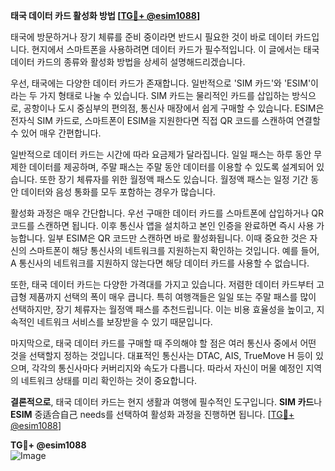 **태국 데이터 카드 활성화 방법 [[TG💪+ @esim1088](https://t.me/s/esim1088)]**

태국에 방문하거나 장기 체류를 준비 중이라면 반드시 필요한 것이 바로 데이터 카드입니다. 현지에서 스마트폰을 사용하려면 데이터 카드가 필수적입니다. 이 글에서는 태국 데이터 카드의 종류와 활성화 방법을 상세히 설명해드리겠습니다.

우선, 태국에는 다양한 데이터 카드가 존재합니다. 일반적으로 'SIM 카드'와 'ESIM'이라는 두 가지 형태로 나눌 수 있습니다. SIM 카드는 물리적인 카드를 삽입하는 방식으로, 공항이나 도시 중심부의 편의점, 통신사 매장에서 쉽게 구매할 수 있습니다. ESIM은 전자식 SIM 카드로, 스마트폰이 ESIM을 지원한다면 직접 QR 코드를 스캔하여 연결할 수 있어 매우 간편합니다.

일반적으로 데이터 카드는 시간에 따라 요금제가 달라집니다. 일일 패스는 하루 동안 무제한 데이터를 제공하며, 주말 패스는 주말 동안 데이터를 이용할 수 있도록 설계되어 있습니다. 또한 장기 체류자를 위한 월정액 패스도 있습니다. 월정액 패스는 일정 기간 동안 데이터와 음성 통화를 모두 포함하는 경우가 많습니다.

활성화 과정은 매우 간단합니다. 우선 구매한 데이터 카드를 스마트폰에 삽입하거나 QR 코드를 스캔하면 됩니다. 이후 통신사 앱을 설치하고 본인 인증을 완료하면 즉시 사용 가능합니다. 일부 ESIM은 QR 코드만 스캔하면 바로 활성화됩니다. 이때 중요한 것은 자신의 스마트폰이 해당 통신사의 네트워크를 지원하는지 확인하는 것입니다. 예를 들어, A 통신사의 네트워크를 지원하지 않는다면 해당 데이터 카드를 사용할 수 없습니다.

또한, 태국 데이터 카드는 다양한 가격대를 가지고 있습니다. 저렴한 데이터 카드부터 고급형 제품까지 선택의 폭이 매우 큽니다. 특히 여행객들은 일일 또는 주말 패스를 많이 선택하지만, 장기 체류자는 월정액 패스를 추천드립니다. 이는 비용 효율성을 높이고, 지속적인 네트워크 서비스를 보장받을 수 있기 때문입니다.

마지막으로, 태국 데이터 카드를 구매할 때 주의해야 할 점은 여러 통신사 중에서 어떤 것을 선택할지 정하는 것입니다. 대표적인 통신사는 DTAC, AIS, TrueMove H 등이 있으며, 각각의 통신사마다 커버리지와 속도가 다릅니다. 따라서 자신이 머물 예정인 지역의 네트워크 상태를 미리 확인하는 것이 중요합니다.

**결론적으로**, 태국 데이터 카드는 현지 생활과 여행에 필수적인 도구입니다. **SIM 카드**나 **ESIM** 중适合自己 needs를 선택하여 활성화 과정을 진행하면 됩니다. [[TG💪+ @esim1088](https://t.me/s/esim1088)]

**TG💪+ @esim1088**  
![Image](https://i.postimg.cc/Y0z9fWf4/image.png)